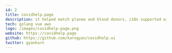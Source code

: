 ```yaml
---
id: 2
title: covidhelp.page
description: it helped match plasma and blood donors, i18n supported with 5 indian languages. also had a vaccine notifier built in
tech: golang vue aws
logo: /images/covidhelp-page.png
website: https://covidhelp.page
github: https://github.com/karngyan/covidhelp.ui
twitter: gyankarn
---
```

